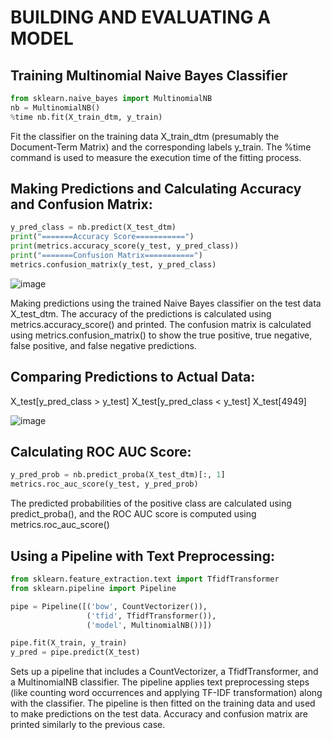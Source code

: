 # BUILDING AND EVALUATING A MODEL 
## Training Multinomial Naive Bayes Classifier
```Python
from sklearn.naive_bayes import MultinomialNB
nb = MultinomialNB()
%time nb.fit(X_train_dtm, y_train)
```
Fit the classifier on the training data X_train_dtm (presumably the Document-Term Matrix) and the corresponding labels y_train. The %time command is used to measure the execution time of the fitting process.
## Making Predictions and Calculating Accuracy and Confusion Matrix:
```Python
y_pred_class = nb.predict(X_test_dtm)
print("=======Accuracy Score===========")
print(metrics.accuracy_score(y_test, y_pred_class))
print("=======Confusion Matrix===========")
metrics.confusion_matrix(y_test, y_pred_class)
```
![image](https://github.com/HaColab2k/NLP_SMS_Spam/assets/127838132/984b818c-a9ff-406d-bb57-2239ef51793a)

Making predictions using the trained Naive Bayes classifier on the test data X_test_dtm. The accuracy of the predictions is calculated using metrics.accuracy_score() and printed. The confusion matrix is calculated using metrics.confusion_matrix() to show the true positive, true negative, false positive, and false negative predictions.
## Comparing Predictions to Actual Data:
X_test[y_pred_class > y_test]
X_test[y_pred_class < y_test]
X_test[4949]

![image](https://github.com/HaColab2k/NLP_SMS_Spam/assets/127838132/f069f7f4-87d8-401b-a86e-bf51176af522)

## Calculating ROC AUC Score:
```Python
y_pred_prob = nb.predict_proba(X_test_dtm)[:, 1]
metrics.roc_auc_score(y_test, y_pred_prob)
```
The predicted probabilities of the positive class are calculated using predict_proba(), and the ROC AUC score is computed using metrics.roc_auc_score()

## Using a Pipeline with Text Preprocessing:
```Python
from sklearn.feature_extraction.text import TfidfTransformer
from sklearn.pipeline import Pipeline

pipe = Pipeline([('bow', CountVectorizer()), 
                 ('tfid', TfidfTransformer()),  
                 ('model', MultinomialNB())])

pipe.fit(X_train, y_train)
y_pred = pipe.predict(X_test)
```
Sets up a pipeline that includes a CountVectorizer, a TfidfTransformer, and a MultinomialNB classifier. The pipeline applies text preprocessing steps (like counting word occurrences and applying TF-IDF transformation) along with the classifier. The pipeline is then fitted on the training data and used to make predictions on the test data. Accuracy and confusion matrix are printed similarly to the previous case.
